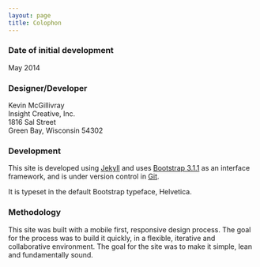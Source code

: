 ```yaml
---
layout: page
title: Colophon
---
```


### Date of initial development

May 2014

### Designer/Developer

Kevin McGillivray  
Insight Creative, Inc.  
1816 Sal Street  
Green Bay, Wisconsin 54302  

### Development

This site is developed using [Jekyll](http://jekyllrb.com) and uses [Bootstrap 3.1.1](http://getbootstrap.com) as an interface framework, and is under version control in [Git](http://github.com/kevin-insight/foxstructures).

It is typeset in the default Bootstrap typeface, Helvetica.

### Methodology

This site was built with a mobile first, responsive design process. The goal for the process was to build it quickly, in a flexible, iterative and collaborative environment. The goal for the site was to make it simple, lean and fundamentally sound.